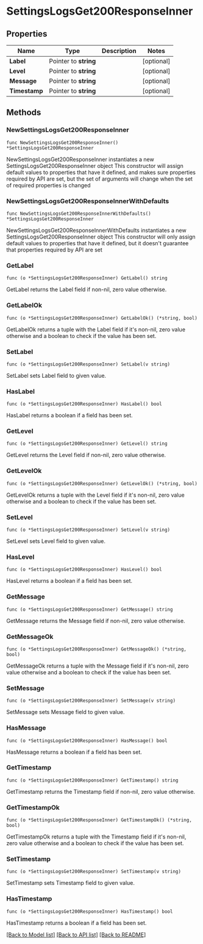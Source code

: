 # SettingsLogsGet200ResponseInner

## Properties

Name | Type | Description | Notes
------------ | ------------- | ------------- | -------------
**Label** | Pointer to **string** |  | [optional] 
**Level** | Pointer to **string** |  | [optional] 
**Message** | Pointer to **string** |  | [optional] 
**Timestamp** | Pointer to **string** |  | [optional] 

## Methods

### NewSettingsLogsGet200ResponseInner

`func NewSettingsLogsGet200ResponseInner() *SettingsLogsGet200ResponseInner`

NewSettingsLogsGet200ResponseInner instantiates a new SettingsLogsGet200ResponseInner object
This constructor will assign default values to properties that have it defined,
and makes sure properties required by API are set, but the set of arguments
will change when the set of required properties is changed

### NewSettingsLogsGet200ResponseInnerWithDefaults

`func NewSettingsLogsGet200ResponseInnerWithDefaults() *SettingsLogsGet200ResponseInner`

NewSettingsLogsGet200ResponseInnerWithDefaults instantiates a new SettingsLogsGet200ResponseInner object
This constructor will only assign default values to properties that have it defined,
but it doesn't guarantee that properties required by API are set

### GetLabel

`func (o *SettingsLogsGet200ResponseInner) GetLabel() string`

GetLabel returns the Label field if non-nil, zero value otherwise.

### GetLabelOk

`func (o *SettingsLogsGet200ResponseInner) GetLabelOk() (*string, bool)`

GetLabelOk returns a tuple with the Label field if it's non-nil, zero value otherwise
and a boolean to check if the value has been set.

### SetLabel

`func (o *SettingsLogsGet200ResponseInner) SetLabel(v string)`

SetLabel sets Label field to given value.

### HasLabel

`func (o *SettingsLogsGet200ResponseInner) HasLabel() bool`

HasLabel returns a boolean if a field has been set.

### GetLevel

`func (o *SettingsLogsGet200ResponseInner) GetLevel() string`

GetLevel returns the Level field if non-nil, zero value otherwise.

### GetLevelOk

`func (o *SettingsLogsGet200ResponseInner) GetLevelOk() (*string, bool)`

GetLevelOk returns a tuple with the Level field if it's non-nil, zero value otherwise
and a boolean to check if the value has been set.

### SetLevel

`func (o *SettingsLogsGet200ResponseInner) SetLevel(v string)`

SetLevel sets Level field to given value.

### HasLevel

`func (o *SettingsLogsGet200ResponseInner) HasLevel() bool`

HasLevel returns a boolean if a field has been set.

### GetMessage

`func (o *SettingsLogsGet200ResponseInner) GetMessage() string`

GetMessage returns the Message field if non-nil, zero value otherwise.

### GetMessageOk

`func (o *SettingsLogsGet200ResponseInner) GetMessageOk() (*string, bool)`

GetMessageOk returns a tuple with the Message field if it's non-nil, zero value otherwise
and a boolean to check if the value has been set.

### SetMessage

`func (o *SettingsLogsGet200ResponseInner) SetMessage(v string)`

SetMessage sets Message field to given value.

### HasMessage

`func (o *SettingsLogsGet200ResponseInner) HasMessage() bool`

HasMessage returns a boolean if a field has been set.

### GetTimestamp

`func (o *SettingsLogsGet200ResponseInner) GetTimestamp() string`

GetTimestamp returns the Timestamp field if non-nil, zero value otherwise.

### GetTimestampOk

`func (o *SettingsLogsGet200ResponseInner) GetTimestampOk() (*string, bool)`

GetTimestampOk returns a tuple with the Timestamp field if it's non-nil, zero value otherwise
and a boolean to check if the value has been set.

### SetTimestamp

`func (o *SettingsLogsGet200ResponseInner) SetTimestamp(v string)`

SetTimestamp sets Timestamp field to given value.

### HasTimestamp

`func (o *SettingsLogsGet200ResponseInner) HasTimestamp() bool`

HasTimestamp returns a boolean if a field has been set.


[[Back to Model list]](../README.md#documentation-for-models) [[Back to API list]](../README.md#documentation-for-api-endpoints) [[Back to README]](../README.md)


